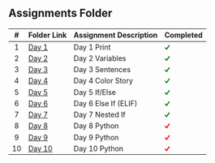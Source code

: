 ##  Assignments Folder

|   #   | Folder Link | Assignment Description  | Completed |
| :---: | ----------- | ----------------------- | --------- |
|   1   |[Day 1](./Day_1)|Day 1 Print           |<img src="https://github.com/ACHarrison32/4883-PT-Harrison/blob/main/index.png" width="10">|
|   2   |[Day 2](./Day_2)|Day 2 Variables       |<img src="https://github.com/ACHarrison32/4883-PT-Harrison/blob/main/index.png" width="10">|
|   3   |[Day 3](./Day_3)|Day 3 Sentences       |<img src="https://github.com/ACHarrison32/4883-PT-Harrison/blob/main/index.png" width="10">|
|   4   |[Day 4](./Day_4)|Day 4 Color Story     |<img src="https://github.com/ACHarrison32/4883-PT-Harrison/blob/main/index.png" width="10">|
|   5   |[Day 5](./Day_5)|Day 5 If/Else         |<img src="https://github.com/ACHarrison32/4883-PT-Harrison/blob/main/index.png" width="10">|
|   6   |[Day 6](./Day_6)|Day 6 Else If (ELIF)  |<img src="https://github.com/ACHarrison32/4883-PT-Harrison/blob/main/index.png" width="10">|
|   7   |[Day 7](./Day_7)|Day 7 Nested If       |<img src="https://github.com/ACHarrison32/4883-PT-Harrison/blob/main/index.png" width="10">|
|   8   |[Day 8](./Day_8)|Day 8 Python          |<img src="https://github.com/ACHarrison32/4883-PT-Harrison/blob/main/images.png" width="10">|
|   9   |[Day 9](./Day_9)|Day 9 Python          |<img src="https://github.com/ACHarrison32/4883-PT-Harrison/blob/main/images.png" width="10">|
|   10  |[Day 10](./Day_10)|Day 10 Python       |<img src="https://github.com/ACHarrison32/4883-PT-Harrison/blob/main/images.png" width="10">|
